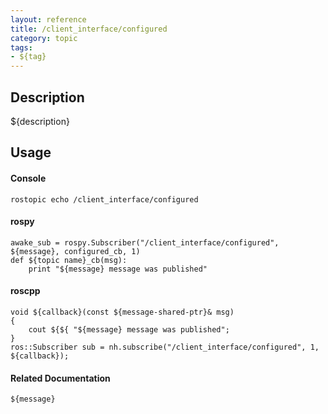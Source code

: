 ```yaml
---
layout: reference
title: /client_interface/configured
category: topic
tags: 
- ${tag}
---
```


## Description
${description}

## Usage
#### Console
```
rostopic echo /client_interface/configured
```

#### rospy
```
awake_sub = rospy.Subscriber("/client_interface/configured", ${message}, configured_cb, 1)
def ${topic name}_cb(msg):
    print "${message} message was published"
```

#### roscpp
```
void ${callback}(const ${message-shared-ptr}& msg)
{
    cout ${${ "${message} message was published";
}
ros::Subscriber sub = nh.subscribe("/client_interface/configured", 1, ${callback});
```

#### Related Documentation
``${message}``  
